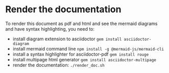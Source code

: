 # Render the documentation

To render this document as pdf and html and see the mermaid diagrams and have syntax highlighting, you need to:

- install diagram extension to asciidoctor `gem install asciidoctor-diagram`
- install mermaid command line `npm install -g @mermaid-js/mermaid-cli`
- install a syntax highlighter for asciidoctor-pdf `gem install rouge`
- install multipage html generator `gem install asciidoctor-multipage`
- render the documentation: `./render_doc.sh`
